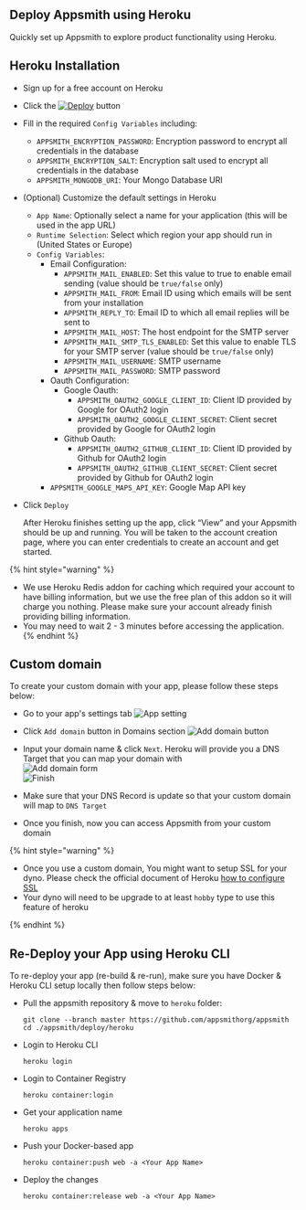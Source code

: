 ## Deploy Appsmith using Heroku
Quickly set up Appsmith to explore product functionality using Heroku.

## Heroku Installation
- Sign up for a free account on Heroku
- Click the [![Deploy](https://www.herokucdn.com/deploy/button.svg)](https://heroku.com/deploy?template=https://github.com/appsmithorg/appsmith/tree/master) button
- Fill in the required `Config Variables`  including:
  - `APPSMITH_ENCRYPTION_PASSWORD`: Encryption password to encrypt all credentials in the database
  - `APPSMITH_ENCRYPTION_SALT`: Encryption salt used to encrypt all credentials in the database
  - `APPSMITH_MONGODB_URI`: Your Mongo Database URI
- (Optional) Customize the default settings in Heroku
  - `App Name`: Optionally select a name for your application (this will be used in the app URL)
  - `Runtime Selection`: Select which region your app should run in (United States or Europe)
  - `Config Variables`:
    - Email Configuration:
      - `APPSMITH_MAIL_ENABLED`: Set this value to true to enable email sending (value should be `true/false` only)
      - `APPSMITH_MAIL_FROM`: Email ID using which emails will be sent from your installation
      - `APPSMITH_REPLY_TO`: Email ID to which all email replies will be sent to
      - `APPSMITH_MAIL_HOST`: The host endpoint for the SMTP server
      - `APPSMITH_MAIL_SMTP_TLS_ENABLED`: Set this value to enable TLS for your SMTP server (value should be `true/false` only)
      - `APPSMITH_MAIL_USERNAME`: SMTP username
      - `APPSMITH_MAIL_PASSWORD`: SMTP password
    - Oauth Configuration:
      - Google Oauth:
        - `APPSMITH_OAUTH2_GOOGLE_CLIENT_ID`: Client ID provided by Google for OAuth2 login
        - `APPSMITH_OAUTH2_GOOGLE_CLIENT_SECRET`: Client secret provided by Google for OAuth2 login
      - Github Oauth:
        - `APPSMITH_OAUTH2_GITHUB_CLIENT_ID`: Client ID provided by Github for OAuth2 login
        - `APPSMITH_OAUTH2_GITHUB_CLIENT_SECRET`: Client secret provided by Github for OAuth2 login
    - `APPSMITH_GOOGLE_MAPS_API_KEY`: Google Map API key
- Click `Deploy`

    After Heroku finishes setting up the app, click “View” and your Appsmith should be up and running. You will be taken to the account creation page, where you can enter credentials to create an account and get started.


{% hint style="warning" %}
- We use Heroku Redis addon for caching which required your account to have billing information, but we use the free plan of this addon so it will charge you nothing. Please make sure your account already finish providing billing information.
- You may need to wait 2 - 3 minutes before accessing the application.
{% endhint %}


## Custom domain
To create your custom domain with your app, please follow these steps below:
- Go to your app's settings tab
![App setting](./images/app-settings.png)
- Click `Add domain` button in Domains section
![Add domain button](./images/add-domain-button.png)
- Input your domain name & click `Next`. Heroku will provide you a DNS Target that you can map your domain with  
![Add domain form](./images/add-domain-form.png)  
![Finish](./images/finish.png)

- Make sure that your DNS Record is update so that your custom domain will map to `DNS Target`

- Once you finish, now you can access Appsmith from your custom domain

{% hint style="warning" %}
- Once you use a custom domain, You might want to setup SSL for your dyno. Please check the official document of Heroku [how to configure SSL](https://devcenter.heroku.com/articles/ssl)
- Your dyno will need to be upgrade to at least `hobby` type to use this feature of heroku

{% endhint %}


## Re-Deploy your App using Heroku CLI
To re-deploy your app (re-build & re-run), make sure you have Docker & Heroku CLI setup locally then follow steps below:
- Pull the appsmith repository & move to `heroku` folder:
    ```
    git clone --branch master https://github.com/appsmithorg/appsmith
    cd ./appsmith/deploy/heroku
    ```
- Login to Heroku CLI
    ```
    heroku login
    ```
- Login to Container Registry
    ```
    heroku container:login
    ```
- Get your application name
    ```
    heroku apps
    ```
- Push your Docker-based app
    ```
    heroku container:push web -a <Your App Name>
    ```
- Deploy the changes
    ```
    heroku container:release web -a <Your App Name>
    ```

